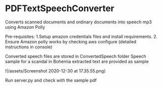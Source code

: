 # PDFTextSpeechConverter
Converts scanned documents and ordinary documents into speech mp3 using Amazon Polly

Pre-requisites:
1.Setup amazon credentials files and install requirements.
2. Ensure Amazon polly works by checking aws configure (detailed instructions in console)

Converted speech files are stored in ConvertedSpeech folder
Speech sample for a scandal in Bohemia extracted text are provided as sample

!(/assets/Screenshot 2020-12-30 at 17.35.55.png)

Run server.py and check with the sample pdf


